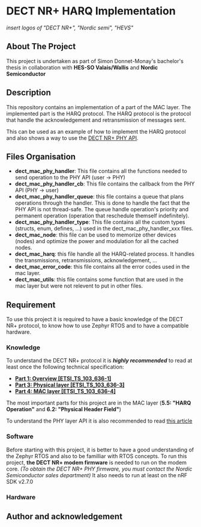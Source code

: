 # DECT NR+ HARQ Implementation

_insert logos of "DECT NR+", "Nordic semi", "HEVS"_

## About The Project
This project is undertaken as part of Simon Donnet-Monay's bachelor's thesis in collaboration with **HES-SO Valais/Wallis** and **Nordic Semiconductor** 

## Description
This repository contains an implementation of a part of the MAC layer. The implemented part is the HARQ protocol. The HARQ protocol is the protocol that handle the acknowledgement and retransmission of messages sent. 

This can be used as an example of how to implement the HARQ protocol and also shows a way to use the [DECT NR+ PHY API](https://docs.nordicsemi.com/bundle/ncs-latest/page/nrfxlib/nrf_modem/doc/api.html#dect_nr_phy_api).


## Files Organisation
- **dect_mac_phy_handler**: This file contains all the functions needed to send operation to the PHY API (user → PHY)
- **dect_mac_phy_handler_cb**: This file contains the callback from the PHY API (PHY → user)
- **dect_mac_phy_handler_queue**: this file contains a queue that plans operations through the handler. This is done to handle the fact that the PHY API is not thread-safe. The queue handle operation's priority and permanent operation (operation that reschedule themself indefinitely).
- **dect_mac_phy_handler_type**: This file contains all the custom types (structs, enum, defines, ...) used in the dect_mac_phy_handler_xxx files.
- **dect_mac_node**: this file can be used to memorize other devices (nodes) and optimize the power and modulation for all the cached nodes.
- **dect_mac_harq**: this file handle all the HARQ-related process. It handles the transmissions, retransmissions, acknowledgement, ...
- **dect_mac_error_code**: this file contains all the error codes used in the mac layer.
- **dect_mac_utils**: this file contains some function that are used in the mac layer but were not relevent to put in other files.

## Requirement
To use this project it is required to have a basic knowledge of the DECT NR+ protocol, to know how to use Zephyr RTOS and to have a compatible hardware.

### Knowledge
To understand the DECT NR+ protocol it is ***highly recommended*** to read at least once the following technical specification: 
- **[Part 1: Overview [ETSI_TS_103_636-1]](./doc/dect-nr-plus-specifications/etsi_ts_103_636-1_v1.5.1.pdf)**
- **[Part 3: Physical layer [ETSI_TS_103_636-3]](./doc/dect-nr-plus-specifications/etsi_ts_103_636-3_v1.5.1.pdf)**
- **[Part 4: MAC layer [ETSI_TS_103_636-4]](./doc/dect-nr-plus-specifications/etsi_ts_103_636-4_v1.5.1.pdf)**

The most important parts for this project are in the MAC layer (**5.5: "HARQ Operation"** and **6.2: "Physical Header Field"**)

To understand the PHY layer API it is also recommended to read [this article](https://docs.nordicsemi.com/bundle/ncs-latest/page/nrfxlib/nrf_modem/doc/dectphy.html)

### Software

Before starting with this project, it is better to have a good understanding of the Zephyr RTOS and also to be familliar with RTOS concepts.
To run this project, **the DECT NR+ modem firmware** is needed to run on the modem core. _(To obtain the DECT NR+ PHY firmware, you must contact the Nordic Semiconductor sales department)_
It also needs to run at least on the nRF SDK v2.7.0


### Hardware


## Author and acknowledgement



